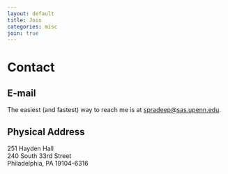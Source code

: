 ```yaml
---
layout: default
title: Join
categories: misc
join: true
---
```

# Contact

## E-mail
The easiest (and fastest) way to reach me is at spradeep@sas.upenn.edu.

## Physical Address
251 Hayden Hall <br>
240 South 33rd Street <br>
Philadelphia, PA 19104-6316 <br>
